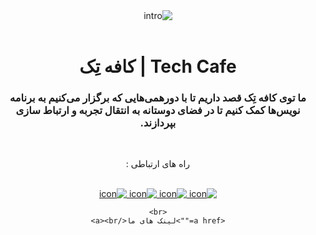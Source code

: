<div align="center" dir="rtl">
    <img src="https://github.com/techcafee/.github/raw/main/profile/intro.gif" alt="intro"/>
    <br>
    <br>
    <h1>Tech Cafe | کافه تِک</h1>
    <h3>ما توی کافه تِک قصد داریم تا با دورهمی‌هایی که برگزار می‌کنیم به برنامه نویس‌ها کمک کنیم تا در فضای دوستانه به انتقال تجربه و ارتباط سازی بپردازند.</h3><br>
    <p href="">راه های ارتباطی : </p><br>
    <a href=""><img src="https://github.com/gauravghongde/social-icons/blob/master/SVG/Color/AdobeIllustrator.svg" alt="icon"/>
    </a>
    <a href=""><img src="https://github.com/gauravghongde/social-icons/blob/master/SVG/Color/AdobeIllustrator.svg" alt="icon"/>
    </a>
    <a href=""><img src="https://github.com/gauravghongde/social-icons/blob/master/SVG/Color/AdobeIllustrator.svg" alt="icon"/>
    </a>
    <a href=""><img src="https://github.com/gauravghongde/social-icons/blob/master/SVG/Color/AdobeIllustrator.svg" alt="icon"/>
    </a>
    
    <br>
    <a href="">لینک های ما</a><br>
    

</div>
